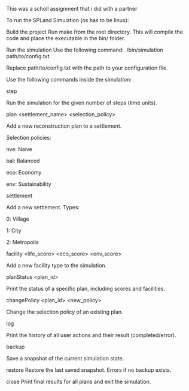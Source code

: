 This was a scholl assignment that i did with a partner

To run the SPLand Simulation (os has to be linux):

Build the project
Run make from the root directory.
This will compile the code and place the executable in the bin/ folder.

Run the simulation
Use the following command:
./bin/simulation path/to/config.txt

Replace path/to/config.txt with the path to your configuration file.

Use the following commands inside the simulation:

step <number>

Run the simulation for the given number of steps (time units).

plan <settlement_name> <selection_policy>

Add a new reconstruction plan to a settlement.

Selection policies:

nve: Naive

bal: Balanced

eco: Economy

env: Sustainability

settlement <name> <type>

Add a new settlement. Types:

0: Village

1: City

2: Metropolis

facility <name> <category> <price> <life_score> <eco_score> <env_score>

Add a new facility type to the simulation.

planStatus <plan_id>

Print the status of a specific plan, including scores and facilities.

changePolicy <plan_id> <new_policy>

Change the selection policy of an existing plan.

log

Print the history of all user actions and their result (completed/error).

backup

Save a snapshot of the current simulation state.

restore
Restore the last saved snapshot. Errors if no backup exists.

close
Print final results for all plans and exit the simulation.
